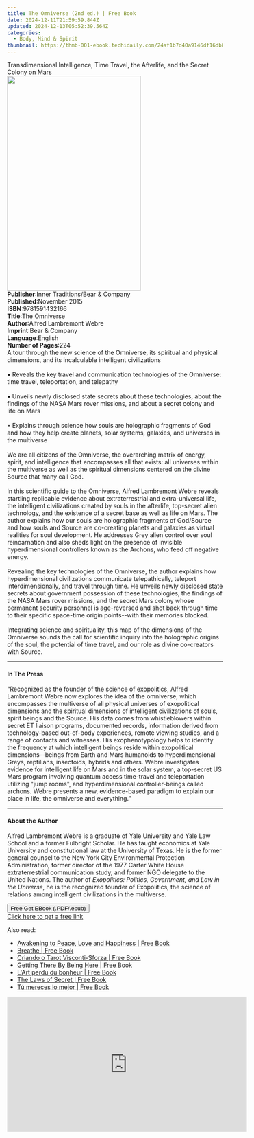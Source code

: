 ```yaml
---
title: The Omniverse (2nd ed.) | Free Book
date: 2024-12-11T21:59:59.844Z
updated: 2024-12-13T05:52:39.564Z
categories:
  - Body, Mind & Spirit
thumbnail: https://thmb-001-ebook.techidaily.com/24af1b7d40a9146df16db858e9c30fe8814b832c6cc272c8ad54fde5b47f8d4a.jpg
---
```

<main id="book-container">
  <div class="flex flex-col">
    <div class="book-brief flex-1 py-6 px-4 sm:p-6 md:py-10 md:px-8">
      <!-- brief-->
      <div class="book-brief-main">
        Transdimensional Intelligence, Time Travel, the Afterlife, and the
        Secret Colony on Mars
      </div>
    </div>
    <div
      class="book-meta-info flex-1 grid gap-4 col-start-1 col-end-3 row-start-1 sm:mb-6 sm:grid-cols-4 lg:gap-6 lg:col-start-2 lg:row-end-6 lg:row-span-6 lg:mb-0"
    >
      <div
        class="book-meta-info-left place-content-center mt-4 p-4 text-sm leading-6 col-start-2 col-span-2 dark:text-slate-400"
      >
        <img
          class="w-full h-500 object-cover rounded-lg sm:h-255 sm:col-span-2 lg:col-span-full"
          src="https://img-001-ebook.techidaily.com/80619f6ad9f05f409c550dcb88e30b977755018a6c055dea5dd71f3d1ad6a955.jpg"
          alt=""
          width="312"
          height="500"
        />
      </div>
      <div
        class="book-meta-info-right mt-2 col-start-1 row-start-2 col-span-3 self-center"
      >
        <!-- meta data  -->
        <div class="flex flex-col px-4 md:px-8">
          <div class="flex-1">
            <strong>Publisher</strong>:<span class="px-2"
              >Inner Traditions/Bear &amp; Company</span
            >
          </div>
          <div class="flex-1">
            <strong>Published</strong>:<span class="px-2">November 2015</span>
          </div>
          <div class="flex-1">
            <strong>ISBN</strong>:<span class="px-2">9781591432166</span>
          </div>
          <div class="flex-1">
            <strong>Title</strong>:<span class="px-2">The Omniverse</span>
          </div>
          <div class="flex-1">
            <strong>Author</strong>:<span class="px-2"
              >Alfred Lambremont Webre</span
            >
          </div>
          <div class="flex-1">
            <strong>Imprint</strong>:<span class="px-2"
              >Bear &amp; Company</span
            >
          </div>
          <div class="flex-1">
            <strong>Language</strong>:<span class="px-2">English</span>
          </div>
          <div class="flex-1">
            <strong>Number of Pages</strong>:<span class="px-2">224</span>
          </div>
        </div>
      </div>
    </div>
    <div class="book-description flex-1 py-6 px-4 sm:p-6 md:py-10 md:px-8">
      <div class="book-description-main">
        <div accordion-content="" id="description">
          A tour through the new science of the Omniverse, its spiritual and
          physical dimensions, and its incalculable intelligent civilizations
          <br />
          <br />• Reveals the key travel and communication technologies of the
          Omniverse: time travel, teleportation, and telepathy <br />
          <br />• Unveils newly disclosed state secrets about these
          technologies, about the findings of the NASA Mars rover missions, and
          about a secret colony and life on Mars <br />
          <br />• Explains through science how souls are holographic fragments
          of God and how they help create planets, solar systems, galaxies, and
          universes in the multiverse <br />
          <br />We are all citizens of the Omniverse, the overarching matrix of
          energy, spirit, and intelligence that encompasses all that exists: all
          universes within the multiverse as well as the spiritual dimensions
          centered on the divine Source that many call God. <br />
          <br />In this scientific guide to the Omniverse, Alfred Lambremont
          Webre reveals startling replicable evidence about extraterrestrial and
          extra-universal life, the intelligent civilizations created by souls
          in the afterlife, top-secret alien technology, and the existence of a
          secret base as well as life on Mars. The author explains how our souls
          are holographic fragments of God/Source and how souls and Source are
          co-creating planets and galaxies as virtual realities for soul
          development. He addresses Grey alien control over soul reincarnation
          and also sheds light on the presence of invisible hyperdimensional
          controllers known as the Archons, who feed off negative energy. <br />
          <br />Revealing the key technologies of the Omniverse, the author
          explains how hyperdimensional civilizations communicate
          telepathically, teleport interdimensionally, and travel through time.
          He unveils newly disclosed state secrets about government possession
          of these technologies, the findings of the NASA Mars rover missions,
          and the secret Mars colony whose permanent security personnel is
          age-reversed and shot back through time to their specific space-time
          origin points--with their memories blocked. <br />
          <br />Integrating science and spirituality, this map of the dimensions
          of the Omniverse sounds the call for scientific inquiry into the
          holographic origins of the soul, the potential of time travel, and our
          role as divine co-creators with Source.
        </div>
        <div class="accordion-fader"></div>
      </div>
    </div>
    <div class="book-excerpts flex-1 py-6 px-4 sm:p-6 md:py-10 md:px-8">
      <!-- excerpts-->
      <div class="book-excerpts-main">
        <hr />
        <h4 class="placeholder placeholder-heading">
          <span>In The Press</span>
        </h4>
        <p>
          “Recognized as the founder of the science of exopolitics, Alfred
          Lambremont Webre now explores the idea of the omniverse, which
          encompasses the multiverse of all physical universes of exopolitical
          dimensions and the spiritual dimensions of intelligent civilizations
          of souls, spirit beings and the Source. His data comes from
          whistleblowers within secret ET liaison programs, documented records,
          information derived from technology-based out-of-body experiences,
          remote viewing studies, and a range of contacts and witnesses. His
          exophenotypology helps to identify the frequency at which intelligent
          beings reside within exopolitical dimensions--beings from Earth and
          Mars humanoids to hyperdimensional Greys, reptilians, insectoids,
          hybrids and others. Webre investigates evidence for intelligent life
          on Mars and in the solar system, a top-secret US Mars program
          involving quantum access time-travel and teleportation utilizing "jump
          rooms", and hyperdimensional controller-beings called archons. Webre
          presents a new, evidence-based paradigm to explain our place in life,
          the omniverse and everything.”
        </p>
      </div>
    </div>
    <div class="book-about-author flex-1 py-6 px-4 sm:p-6 md:py-10 md:px-8">
      <!-- about author-->
      <div class="book-main-author-main">
        <hr />
        <h4 class="placeholder placeholder-heading">
          <span>About the Author</span>
        </h4>
        <p>
          Alfred Lambremont Webre is a graduate of Yale University and Yale Law
          School and a former Fulbright Scholar. He has taught economics at Yale
          University and constitutional law at the University of Texas. He is
          the former general counsel to the New York City Environmental
          Protection Administration, former director of the 1977 Carter White
          House extraterrestrial communication study, and former NGO delegate to
          the United Nations. The author of
          <i>Exopolitics: Politics, Government, and Law in the Universe</i>, he
          is the recognized founder of Exopolitics, the science of relations
          among intelligent civilizations in the multiverse.
        </p>
      </div>
    </div>
    <div class="book-free-get flex-1 py-6 px-4 sm:p-6 md:py-10 md:px-8">
      <button
        id="btn-free-get"
        class="bg-blue-500 hover:bg-blue-700 text-white font-bold py-2 px-4 rounded"
      >
        Free Get EBook (.PDF/.epub)
      </button>
      <div id="countdown-display" class="px-2 text-lg mt-2"></div>
      <a
        id="free-link"
        class="hidden bg-blue-500 hover:bg-blue-700 text-white font-bold py-2 px-4 rounded"
        href="https://www.ebooks.com/en-us/book/95782399/the-omniverse/alfred-lambremont-webre/"
        target="_blank"
        >Click here to get a free link</a
      >
    </div>
    <script>
      let countdownTime = 0;
      let countdownInterval = null;
      document
        .getElementById('btn-free-get')
        .addEventListener('click', startCountdown);
      function startCountdown() {
        countdownTime = new Date().getTime() + 60000 * 3;
        countdownInterval = setInterval(updateCountdown, 1000);
        document.getElementById('btn-free-get').disabled = true;
        document
          .getElementById('btn-free-get')
          .classList.add('bg-gray-500', 'cursor-not-allowed');
      }
      function updateCountdown() {
        let currentTime = new Date().getTime();
        let timeLeft = countdownTime - currentTime;
        let secondsLeft = Math.floor(timeLeft / 1000);
        document.getElementById('countdown-display').innerHTML =
          `Remaining time: ${secondsLeft} seconds.`;
        if (secondsLeft <= 0) {
          clearInterval(countdownInterval);
          document.getElementById('btn-free-get').classList.add('hidden');
          document.getElementById('free-link').classList.remove('hidden');
          document.getElementById('countdown-display').innerHTML = '';
        }
      }
    </script>
  </div>
</main>

<ins class="adsbygoogle"
      style="display:block"
      data-ad-client="ca-pub-7571918770474297"
      data-ad-slot="8358498916"
      data-ad-format="auto"
      data-full-width-responsive="true"></ins>
    

<span class="atpl-alsoreadstyle">Also read:</span>
<div><ul>
<li><a href="https://novels-ebooks.techidaily.com/210321212-9781662431081-awakening-to-peace-love-and-happiness/"><u>Awakening to Peace, Love and Happiness | Free Book</u></a></li>
<li><a href="https://novels-ebooks.techidaily.com/210321241-9781644624098-breathe/"><u>Breathe | Free Book</u></a></li>
<li><a href="https://novels-ebooks.techidaily.com/210320929-9781667401638-criando-o-tarot-visconti-sforza/"><u>Criando o Tarot Visconti-Sforza | Free Book</u></a></li>
<li><a href="https://novels-ebooks.techidaily.com/210322699-9781951591564-getting-there-by-being-here/"><u>Getting There By Being Here | Free Book</u></a></li>
<li><a href="https://novels-ebooks.techidaily.com/210320949-9781667401744-lart-perdu-du-bonheur/"><u>L'Art perdu du bonheur | Free Book</u></a></li>
<li><a href="https://novels-ebooks.techidaily.com/210322520-9781942125877-the-laws-of-secret/"><u>The Laws of Secret | Free Book</u></a></li>
<li><a href="https://novels-ebooks.techidaily.com/210320862-9781667402413-tu-mereces-lo-mejor/"><u>Tú mereces lo mejor | Free Book</u></a></li>
</ul></div>

<!-- affiliate ads begin -->
<iframe width="560" height="315" src="https://www.youtube.com/embed/-0Ww1YIIUe4?si=cQ-Gkh9UCJABuPZU" title="YouTube video player" frameborder="0" allow="accelerometer; autoplay; clipboard-write; encrypted-media; gyroscope; picture-in-picture; web-share" referrerpolicy="strict-origin-when-cross-origin" allowfullscreen></iframe>
<!-- affiliate ads end -->

